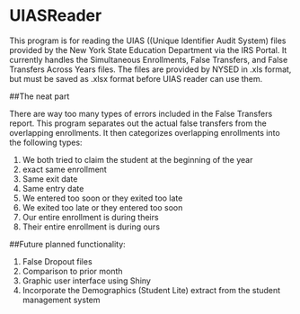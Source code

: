 # UIASReader

This program is for reading the UIAS ((Unique Identifier Audit System) files provided by the New York State Education Department via the IRS Portal.
It currently handles the Simultaneous Enrollments, False Transfers, and False Transfers Across Years files.
The files are provided by NYSED in .xls format, but must be saved as .xlsx format before UIAS reader can use them.

##The neat part

There are way too many types of errors included in the False Transfers report.
This program separates out the actual false transfers from the overlapping enrollments.
It then categorizes overlapping enrollments into the following types:

1. We both tried to claim the student at the beginning of the year
1. exact same enrollment
1. Same exit date
1. Same entry date
1. We entered too soon or they exited too late
1. We exited too late or they entered too soon
1. Our entire enrollment is during theirs
1. Their entire enrollment is during ours

##Future planned functionality:

1. False Dropout files
1. Comparison to prior month
1. Graphic user interface using Shiny
1. Incorporate the Demographics (Student Lite) extract from the student management system

